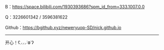 B：https://space.bilibili.com/1930393686?spm_id_from=333.1007.0.0

Q：3226601342 / 3596381622

Github：https://bgithub.xyz/neweryuop-SD/nick.github.io

---

开心！ʕ⸝⸝⸝˙Ⱉ˙ʔ